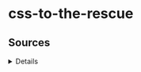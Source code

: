 # css-to-the-rescue

## Sources

<details>
https://www.youtube.com/watch?v=3ncFpP8GP4g&t=316s
https://www.youtube.com/watch?v=OGJvhpoE8b4
https://developer.mozilla.org/en-US/docs/Web/CSS/:has
https://www.pexels.com/nl-nl/zoeken/music/
https://www.w3schools.com/cssref/pr_grid-template-rows.php
https://www.w3schools.com/howto/howto_css_custom_checkbox.asp
</details>
